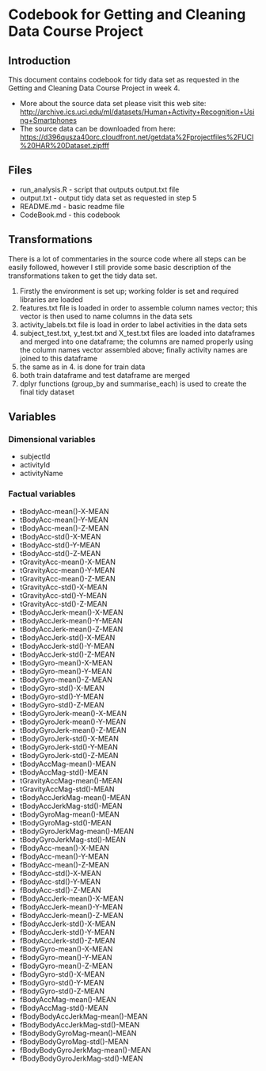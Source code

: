 # Codebook for Getting and Cleaning Data Course Project
## Introduction
This document contains codebook for tidy data set as requested in the Getting and Cleaning Data Course Project in week 4. 
* More about the source data set please visit this web site: http://archive.ics.uci.edu/ml/datasets/Human+Activity+Recognition+Using+Smartphones
* The source data can be downloaded from here: https://d396qusza40orc.cloudfront.net/getdata%2Fprojectfiles%2FUCI%20HAR%20Dataset.zipfff
## Files
* run_analysis.R - script that outputs output.txt file
* output.txt - output tidy data set as requested in step 5
* README.md - basic readme file
* CodeBook.md - this codebook
## Transformations
There is a lot of commentaries in the source code where all steps can be easily followed, however I still provide some basic description of the transformations taken to get the tidy data set.
1. Firstly the environment is set up; working folder is set and required libraries are loaded
2. features.txt file is loaded in order to assemble column names vector; this vector is then used to name columns in the data sets
3. activity_labels.txt file is load in order to label activities in the data sets
4. subject_test.txt, y_test.txt and X_test.txt files are loaded into dataframes and merged into one dataframe; the columns are named properly using the column names vector assembled above; finally activity names are joined to this dataframe
5. the same as in 4. is done for train data
6. both train dataframe and test dataframe are merged
7. dplyr functions (group_by and summarise_each) is used to create the final tidy dataset
## Variables
### Dimensional variables
* subjectId	
* activityId	
* activityName	
### Factual variables
* tBodyAcc-mean()-X-MEAN	
* tBodyAcc-mean()-Y-MEAN	
* tBodyAcc-mean()-Z-MEAN	
* tBodyAcc-std()-X-MEAN	
* tBodyAcc-std()-Y-MEAN	
* tBodyAcc-std()-Z-MEAN	
* tGravityAcc-mean()-X-MEAN	
* tGravityAcc-mean()-Y-MEAN	
* tGravityAcc-mean()-Z-MEAN	
* tGravityAcc-std()-X-MEAN	
* tGravityAcc-std()-Y-MEAN	
* tGravityAcc-std()-Z-MEAN	
* tBodyAccJerk-mean()-X-MEAN	
* tBodyAccJerk-mean()-Y-MEAN	
* tBodyAccJerk-mean()-Z-MEAN	
* tBodyAccJerk-std()-X-MEAN	
* tBodyAccJerk-std()-Y-MEAN	
* tBodyAccJerk-std()-Z-MEAN	
* tBodyGyro-mean()-X-MEAN	
* tBodyGyro-mean()-Y-MEAN	
* tBodyGyro-mean()-Z-MEAN	
* tBodyGyro-std()-X-MEAN	
* tBodyGyro-std()-Y-MEAN	
* tBodyGyro-std()-Z-MEAN	
* tBodyGyroJerk-mean()-X-MEAN	
* tBodyGyroJerk-mean()-Y-MEAN	
* tBodyGyroJerk-mean()-Z-MEAN	
* tBodyGyroJerk-std()-X-MEAN	
* tBodyGyroJerk-std()-Y-MEAN	
* tBodyGyroJerk-std()-Z-MEAN	
* tBodyAccMag-mean()-MEAN	
* tBodyAccMag-std()-MEAN	
* tGravityAccMag-mean()-MEAN	
* tGravityAccMag-std()-MEAN	
* tBodyAccJerkMag-mean()-MEAN	
* tBodyAccJerkMag-std()-MEAN	
* tBodyGyroMag-mean()-MEAN	
* tBodyGyroMag-std()-MEAN	
* tBodyGyroJerkMag-mean()-MEAN	
* tBodyGyroJerkMag-std()-MEAN	
* fBodyAcc-mean()-X-MEAN	
* fBodyAcc-mean()-Y-MEAN	
* fBodyAcc-mean()-Z-MEAN	
* fBodyAcc-std()-X-MEAN	
* fBodyAcc-std()-Y-MEAN	
* fBodyAcc-std()-Z-MEAN	
* fBodyAccJerk-mean()-X-MEAN	
* fBodyAccJerk-mean()-Y-MEAN	
* fBodyAccJerk-mean()-Z-MEAN	
* fBodyAccJerk-std()-X-MEAN	
* fBodyAccJerk-std()-Y-MEAN	
* fBodyAccJerk-std()-Z-MEAN	
* fBodyGyro-mean()-X-MEAN	
* fBodyGyro-mean()-Y-MEAN	
* fBodyGyro-mean()-Z-MEAN	
* fBodyGyro-std()-X-MEAN	
* fBodyGyro-std()-Y-MEAN	
* fBodyGyro-std()-Z-MEAN	
* fBodyAccMag-mean()-MEAN	
* fBodyAccMag-std()-MEAN	
* fBodyBodyAccJerkMag-mean()-MEAN	
* fBodyBodyAccJerkMag-std()-MEAN	
* fBodyBodyGyroMag-mean()-MEAN	
* fBodyBodyGyroMag-std()-MEAN	
* fBodyBodyGyroJerkMag-mean()-MEAN	
* fBodyBodyGyroJerkMag-std()-MEAN
